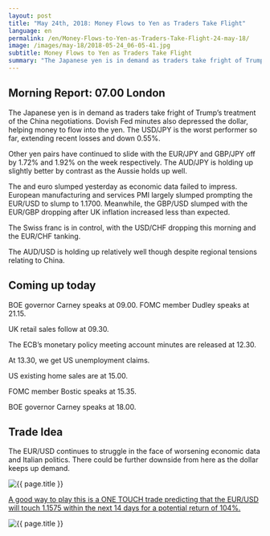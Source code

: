 ```yaml
---
layout: post
title: "May 24th, 2018: Money Flows to Yen as Traders Take Flight"
language: en
permalink: /en/Money-Flows-to-Yen-as-Traders-Take-Flight-24-may-18/
image: /images/may-18/2018-05-24_06-05-41.jpg
subtitle: Money Flows to Yen as Traders Take Flight
summary: "The Japanese yen is in demand as traders take fright of Trump’s treatment of the China negotiations. Dovish Fed minutes also depressed the dollar, helping money to flow into the yen. The USD/JPY is the worst performer so far, extending recent losses and down 0.55%"
---
```

## Morning Report: 07.00 London

The Japanese yen is in demand as traders take fright of Trump’s treatment of the China negotiations. Dovish Fed minutes also depressed the dollar, helping money to flow into the yen. The USD/JPY is the worst performer so far, extending recent losses and down 0.55%. 

Other yen pairs have continued to slide with the EUR/JPY and GBP/JPY off by 1.72% and 1.92% on the week respectively. The AUD/JPY is holding up slightly better by contrast as the Aussie holds up well. 

The and euro slumped yesterday as economic data failed to impress. European manufacturing and services PMI largely slumped prompting the EUR/USD to slump to 1.1700. Meanwhile, the GBP/USD slumped with the EUR/GBP dropping after UK inflation increased less than expected.

The Swiss franc is in control, with the USD/CHF dropping this morning and the EUR/CHF tanking. 

The AUD/USD is holding up relatively well though despite regional tensions relating to China. 

## Coming up today

BOE governor Carney speaks at 09.00. FOMC member Dudley speaks at 21.15. 

UK retail sales follow at 09.30. 

The ECB’s monetary policy meeting account minutes are released at 12.30. 

At 13.30, we get US unemployment claims. 

US existing home sales are at 15.00. 

FOMC member Bostic speaks at 15.35. 

BOE governor Carney speaks at 18.00. 

## Trade Idea

The EUR/USD continues to struggle in the face of worsening economic data and Italian politics. There could be further downside from here as the dollar keeps up demand.

<img class="post-image" src="{{ site.url }}/images/may-18/2018-05-24_06-05-41.jpg" alt="{{ page.title }}" title="{{ page.title }}">

<a href="%LINK%%?currency=GBP&market=forex&underlying=frxEURUSD&formname=touchnotouch&duration_amount=14&duration_units=d&expiry_type=duration&amount=10&amount_type=payout&barrier=1.1575" target="_blank">A good way to play this is a ONE TOUCH trade predicting that the EUR/USD will touch 1.1575 within the next 14 days for a potential return of 104%.</a>

<img class="post-image" src="{{ site.url }}/images/may-18/2018-05-24_06-10-48.jpg" alt="{{ page.title }}" title="{{ page.title }}">
